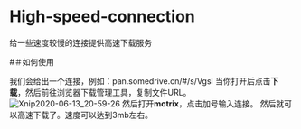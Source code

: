 # High-speed-connection
给一些速度较慢的连接提供高速下载服务

#＃如何使用

我们会给出一个连接，例如：pan.somedrive.cn/#/s/Vgsl
当你打开后点击**下载**，然后前往浏览器下载管理工具，复制文件URL。
![Xnip2020-06-13_20-59-26](https://cdn.jsdelivr.net/gh/underthestars-zhy/upic@master/uPic/Xnip2020-06-13_20-59-26.png)
然后打开**motrix**，点击加号输入连接。
然后就可以高速下载了。速度可以达到3mb左右。
